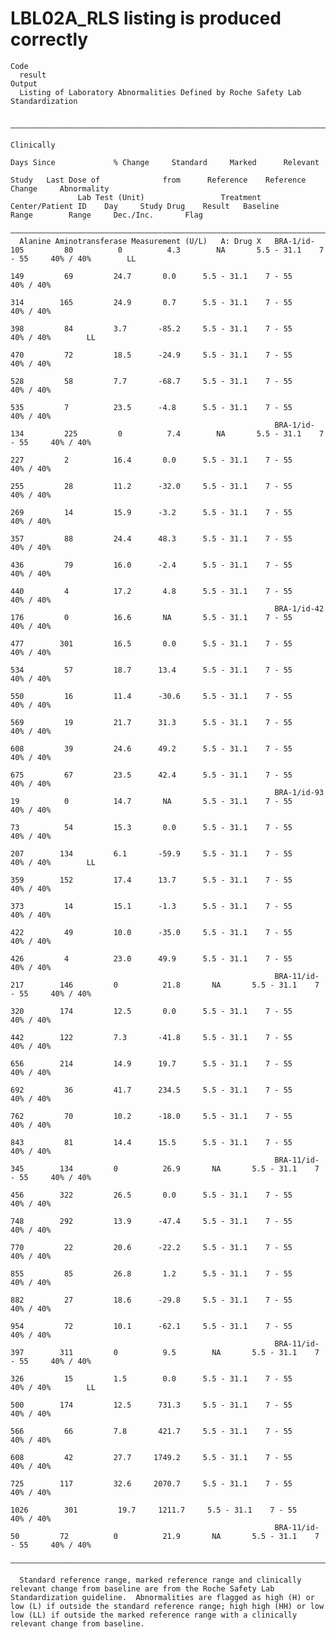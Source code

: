 # LBL02A_RLS listing is produced correctly

    Code
      result
    Output
      Listing of Laboratory Abnormalities Defined by Roche Safety Lab Standardization
      
      ——————————————————————————————————————————————————————————————————————————————————————————————————————————————————————————————————————————————————————————————————————————
                                                                                                                                                        Clinically              
                                                                                            Days Since             % Change     Standard     Marked      Relevant               
                                                                                   Study   Last Dose of              from      Reference    Reference     Change     Abnormality
                   Lab Test (Unit)                 Treatment   Center/Patient ID    Day     Study Drug    Result   Baseline      Range        Range     Dec./Inc.       Flag    
      ——————————————————————————————————————————————————————————————————————————————————————————————————————————————————————————————————————————————————————————————————————————
      Alanine Aminotransferase Measurement (U/L)   A: Drug X   BRA-1/id-105         80          0          4.3        NA       5.5 - 31.1    7 - 55     40% / 40%        LL     
                                                                                    149         69         24.7       0.0      5.5 - 31.1    7 - 55     40% / 40%               
                                                                                    314        165         24.9       0.7      5.5 - 31.1    7 - 55     40% / 40%               
                                                                                    398         84         3.7       -85.2     5.5 - 31.1    7 - 55     40% / 40%        LL     
                                                                                    470         72         18.5      -24.9     5.5 - 31.1    7 - 55     40% / 40%               
                                                                                    528         58         7.7       -68.7     5.5 - 31.1    7 - 55     40% / 40%               
                                                                                    535         7          23.5      -4.8      5.5 - 31.1    7 - 55     40% / 40%               
                                                               BRA-1/id-134         225         0          7.4        NA       5.5 - 31.1    7 - 55     40% / 40%               
                                                                                    227         2          16.4       0.0      5.5 - 31.1    7 - 55     40% / 40%               
                                                                                    255         28         11.2      -32.0     5.5 - 31.1    7 - 55     40% / 40%               
                                                                                    269         14         15.9      -3.2      5.5 - 31.1    7 - 55     40% / 40%               
                                                                                    357         88         24.4      48.3      5.5 - 31.1    7 - 55     40% / 40%               
                                                                                    436         79         16.0      -2.4      5.5 - 31.1    7 - 55     40% / 40%               
                                                                                    440         4          17.2       4.8      5.5 - 31.1    7 - 55     40% / 40%               
                                                               BRA-1/id-42          176         0          16.6       NA       5.5 - 31.1    7 - 55     40% / 40%               
                                                                                    477        301         16.5       0.0      5.5 - 31.1    7 - 55     40% / 40%               
                                                                                    534         57         18.7      13.4      5.5 - 31.1    7 - 55     40% / 40%               
                                                                                    550         16         11.4      -30.6     5.5 - 31.1    7 - 55     40% / 40%               
                                                                                    569         19         21.7      31.3      5.5 - 31.1    7 - 55     40% / 40%               
                                                                                    608         39         24.6      49.2      5.5 - 31.1    7 - 55     40% / 40%               
                                                                                    675         67         23.5      42.4      5.5 - 31.1    7 - 55     40% / 40%               
                                                               BRA-1/id-93          19          0          14.7       NA       5.5 - 31.1    7 - 55     40% / 40%               
                                                                                    73          54         15.3       0.0      5.5 - 31.1    7 - 55     40% / 40%               
                                                                                    207        134         6.1       -59.9     5.5 - 31.1    7 - 55     40% / 40%        LL     
                                                                                    359        152         17.4      13.7      5.5 - 31.1    7 - 55     40% / 40%               
                                                                                    373         14         15.1      -1.3      5.5 - 31.1    7 - 55     40% / 40%               
                                                                                    422         49         10.0      -35.0     5.5 - 31.1    7 - 55     40% / 40%               
                                                                                    426         4          23.0      49.9      5.5 - 31.1    7 - 55     40% / 40%               
                                                               BRA-11/id-217        146         0          21.8       NA       5.5 - 31.1    7 - 55     40% / 40%               
                                                                                    320        174         12.5       0.0      5.5 - 31.1    7 - 55     40% / 40%               
                                                                                    442        122         7.3       -41.8     5.5 - 31.1    7 - 55     40% / 40%               
                                                                                    656        214         14.9      19.7      5.5 - 31.1    7 - 55     40% / 40%               
                                                                                    692         36         41.7      234.5     5.5 - 31.1    7 - 55     40% / 40%               
                                                                                    762         70         10.2      -18.0     5.5 - 31.1    7 - 55     40% / 40%               
                                                                                    843         81         14.4      15.5      5.5 - 31.1    7 - 55     40% / 40%               
                                                               BRA-11/id-345        134         0          26.9       NA       5.5 - 31.1    7 - 55     40% / 40%               
                                                                                    456        322         26.5       0.0      5.5 - 31.1    7 - 55     40% / 40%               
                                                                                    748        292         13.9      -47.4     5.5 - 31.1    7 - 55     40% / 40%               
                                                                                    770         22         20.6      -22.2     5.5 - 31.1    7 - 55     40% / 40%               
                                                                                    855         85         26.8       1.2      5.5 - 31.1    7 - 55     40% / 40%               
                                                                                    882         27         18.6      -29.8     5.5 - 31.1    7 - 55     40% / 40%               
                                                                                    954         72         10.1      -62.1     5.5 - 31.1    7 - 55     40% / 40%               
                                                               BRA-11/id-397        311         0          9.5        NA       5.5 - 31.1    7 - 55     40% / 40%               
                                                                                    326         15         1.5        0.0      5.5 - 31.1    7 - 55     40% / 40%        LL     
                                                                                    500        174         12.5      731.3     5.5 - 31.1    7 - 55     40% / 40%               
                                                                                    566         66         7.8       421.7     5.5 - 31.1    7 - 55     40% / 40%               
                                                                                    608         42         27.7     1749.2     5.5 - 31.1    7 - 55     40% / 40%               
                                                                                    725        117         32.6     2070.7     5.5 - 31.1    7 - 55     40% / 40%               
                                                                                   1026        301         19.7     1211.7     5.5 - 31.1    7 - 55     40% / 40%               
                                                               BRA-11/id-50         72          0          21.9       NA       5.5 - 31.1    7 - 55     40% / 40%               
      ——————————————————————————————————————————————————————————————————————————————————————————————————————————————————————————————————————————————————————————————————————————
      
      Standard reference range, marked reference range and clinically relevant change from baseline are from the Roche Safety Lab Standardization guideline.  Abnormalities are flagged as high (H) or low (L) if outside the standard reference range; high high (HH) or low low (LL) if outside the marked reference range with a clinically relevant change from baseline.

